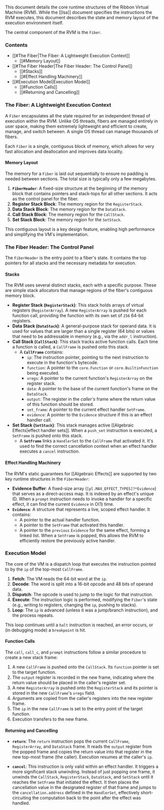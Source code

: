 This document details the core runtime structures of the Ribbon Virtual Machine (RVM). While the [[Isa]] document specifies the instructions the RVM executes, this document describes the state and memory layout of the execution environment itself.

The central component of the RVM is the `Fiber`.

### Contents

*   [[#The Fiber|The Fiber: A Lightweight Execution Context]]
    *   [[#Memory Layout]]
*   [[#The Fiber Header|The Fiber Header: The Control Panel]]
    *   [[#Stacks]]
    *   [[#Effect Handling Machinery]]
*   [[#Execution Model|Execution Model]]
    *   [[#Function Calls]]
    *   [[#Returning and Cancelling]]

### The Fiber: A Lightweight Execution Context

A `Fiber` encapsulates all the state required for an independent thread of execution within the RVM. Unlike OS threads, fibers are managed entirely in user space, making them extremely lightweight and efficient to create, manage, and switch between. A single OS thread can manage thousands of fibers.

Each `Fiber` is a single, contiguous block of memory, which allows for very fast allocation and deallocation and improves data locality.

#### Memory Layout

The memory for a `Fiber` is laid out sequentially to ensure no padding is needed between sections. The total size is typically only a few megabytes.

1.  **`FiberHeader`**: A fixed-size structure at the beginning of the memory block that contains pointers and stack-tops for all other sections. It acts as the control panel for the fiber.
2.  **Register Stack Block**: The memory region for the `RegisterStack`.
3.  **Data Stack Block**: The memory region for the `DataStack`.
4.  **Call Stack Block**: The memory region for the `CallStack`.
5.  **Set Stack Block**: The memory region for the `SetStack`.

This contiguous layout is a key design feature, enabling high performance and simplifying the VM's implementation.

### The Fiber Header: The Control Panel

The `FiberHeader` is the entry point to a fiber's state. It contains the top pointers for all stacks and the necessary metadata for execution.

#### Stacks

The RVM uses several distinct stacks, each with a specific purpose. These are simple stack allocators that manage regions of the fiber's contiguous memory block.

*   **Register Stack (`RegisterStack`)**: This stack holds arrays of virtual registers (`RegisterArray`). A new `RegisterArray` is pushed for each function call, providing the function with its own set of `256` 64-bit registers.
*   **Data Stack (`DataStack`)**: A general-purpose stack for operand data. It is used for values that are larger than a single register (64 bits) or values that need to be addressable in memory (e.g., via the `addr_l` instruction).
*   **Call Stack (`CallStack`)**: This stack tracks active function calls. Each time a function is called, a `CallFrame` is pushed onto this stack.
    *   A **`CallFrame`** contains:
        *   `ip`: The instruction pointer, pointing to the next instruction to execute in the function's bytecode.
        *   `function`: A pointer to the `core.Function` or `core.BuiltinFunction` being executed.
        *   `vregs`: A pointer to the current function's `RegisterArray` on the register stack.
        *   `data`: A pointer to the base of the current function's frame on the `DataStack`.
        *   `output`: The register in the *caller's* frame where the return value of this function should be stored.
        *   `set_frame`: A pointer to the current effect handler `SetFrame`.
        *   `evidence`: A pointer to the `Evidence` structure if this is an effect handler call.
*   **Set Stack (`SetStack`)**: This stack manages active [[Algebraic Effects|effect handler sets]]. When a `push_set` instruction is executed, a `SetFrame` is pushed onto this stack.
    *   A **`SetFrame`** links a `HandlerSet` to the `CallFrame` that activated it. It's used to find the correct cancellation context when an effect handler executes a `cancel` instruction.

#### Effect Handling Machinery

The RVM's static guarantees for [[Algebraic Effects]] are supported by two key runtime structures in the `FiberHeader`:

*   **Evidence Buffer**: A fixed-size array (`[pl.MAX_EFFECT_TYPES]?*Evidence`) that serves as a direct-access map. It is indexed by an effect's unique ID. When a `prompt` instruction needs to invoke a handler for a specific effect, it can find the current `Evidence` in O(1) time.
*   **`Evidence`**: A structure that represents a live, scoped effect handler. It contains:
    *   A pointer to the actual handler function.
    *   A pointer to the `SetFrame` that activated this handler.
    *   A pointer to the `previous` `Evidence` for the same effect, forming a linked list. When a `SetFrame` is popped, this allows the RVM to efficiently restore the previously active handler.

### Execution Model

The core of the VM is a dispatch loop that executes the instruction pointed to by the `ip` of the top-most `CallFrame`.

1.  **Fetch**: The VM reads the 64-bit word at the `ip`.
2.  **Decode**: The word is split into a 16-bit opcode and 48 bits of operand data.
3.  **Dispatch**: The opcode is used to jump to the logic for that instruction.
4.  **Execute**: The instruction logic is performed, modifying the `Fiber`'s state (e.g., writing to registers, changing the `ip`, pushing to stacks).
5.  **Loop**: The `ip` is advanced (unless it was a jump/branch instruction), and the process repeats.

This loop continues until a `halt` instruction is reached, an error occurs, or (in debugging mode) a `breakpoint` is hit.

#### Function Calls

The `call`, `call_c`, and `prompt` instructions follow a similar procedure to create a new stack frame:

1.  A new `CallFrame` is pushed onto the `CallStack`. Its `function` pointer is set to the target function.
2.  The `output` register is recorded in the new frame, indicating where the return value should be placed in the caller's register set.
3.  A new `RegisterArray` is pushed onto the `RegisterStack` and its pointer is stored in the new `CallFrame`'s `vregs` field.
4.  Arguments are copied from the caller's registers into the new register frame.
5.  The `ip` in the new `CallFrame` is set to the entry point of the target function.
6.  Execution transfers to the new frame.

#### Returning and Cancelling

*   **`return`**: The `return` instruction pops the current `CallFrame`, `RegisterArray`, and `DataStack` frame. It reads the `output` register from the popped frame and copies the return value into that register in the new top-most frame (the caller). Execution resumes at the caller's `ip`.

*   **`cancel`**: This instruction is only valid within an effect handler. It triggers a more significant stack unwinding. Instead of just popping one frame, it unwinds the `CallStack`, `RegisterStack`, `DataStack`, and `SetStack` until it reaches the `SetFrame` that initiated the effect. It then places the cancellation value in the designated register of that frame and jumps to the `cancellation.address` defined in the `HandlerSet`, effectively short-circuiting the computation back to the point after the effect was handled.